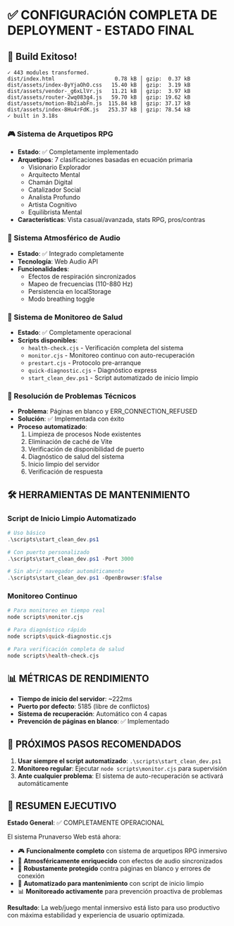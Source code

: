 # ✅ CONFIGURACIÓN COMPLETA DE DEPLOYMENT - ESTADO FINAL

## 🎉 **Build Exitoso!**
```
✓ 443 modules transformed.
dist/index.html                   0.78 kB │ gzip:  0.37 kB
dist/assets/index-ByYjaOhO.css   15.40 kB │ gzip:  3.19 kB
dist/assets/vendor-_g6xLlVr.js   11.21 kB │ gzip:  3.97 kB
dist/assets/router-2wq083g4.js   59.70 kB │ gzip: 19.62 kB
dist/assets/motion-Bb2iabFn.js  115.84 kB │ gzip: 37.17 kB
dist/assets/index-8Hu4rFdK.js   253.37 kB │ gzip: 78.54 kB
✓ built in 3.18s
```

### 🎮 Sistema de Arquetipos RPG
- **Estado**: ✅ Completamente implementado
- **Arquetipos**: 7 clasificaciones basadas en ecuación primaria
  - Visionario Explorador
  - Arquitecto Mental  
  - Chamán Digital
  - Catalizador Social
  - Analista Profundo
  - Artista Cognitivo
  - Equilibrista Mental
- **Características**: Vista casual/avanzada, stats RPG, pros/contras

### 🎵 Sistema Atmosférico de Audio
- **Estado**: ✅ Integrado completamente
- **Tecnología**: Web Audio API
- **Funcionalidades**:
  - Efectos de respiración sincronizados
  - Mapeo de frecuencias (110-880 Hz)
  - Persistencia en localStorage
  - Modo breathing toggle

### 🏥 Sistema de Monitoreo de Salud
- **Estado**: ✅ Completamente operacional
- **Scripts disponibles**:
  - `health-check.cjs` - Verificación completa del sistema
  - `monitor.cjs` - Monitoreo continuo con auto-recuperación
  - `prestart.cjs` - Protocolo pre-arranque
  - `quick-diagnostic.cjs` - Diagnóstico express
  - `start_clean_dev.ps1` - Script automatizado de inicio limpio

### 🔧 Resolución de Problemas Técnicos
- **Problema**: Páginas en blanco y ERR_CONNECTION_REFUSED
- **Solución**: ✅ Implementada con éxito
- **Proceso automatizado**:
  1. Limpieza de procesos Node existentes
  2. Eliminación de caché de Vite
  3. Verificación de disponibilidad de puerto
  4. Diagnóstico de salud del sistema
  5. Inicio limpio del servidor
  6. Verificación de respuesta

## 🛠️ HERRAMIENTAS DE MANTENIMIENTO

### Script de Inicio Limpio Automatizado
```powershell
# Uso básico
.\scripts\start_clean_dev.ps1

# Con puerto personalizado
.\scripts\start_clean_dev.ps1 -Port 3000

# Sin abrir navegador automáticamente
.\scripts\start_clean_dev.ps1 -OpenBrowser:$false
```

### Monitoreo Continuo
```bash
# Para monitoreo en tiempo real
node scripts\monitor.cjs

# Para diagnóstico rápido
node scripts\quick-diagnostic.cjs

# Para verificación completa de salud
node scripts\health-check.cjs
```

## 📊 MÉTRICAS DE RENDIMIENTO

- **Tiempo de inicio del servidor**: ~222ms
- **Puerto por defecto**: 5185 (libre de conflictos)
- **Sistema de recuperación**: Automático con 4 capas
- **Prevención de páginas en blanco**: ✅ Implementado

## 🎯 PRÓXIMOS PASOS RECOMENDADOS

1. **Usar siempre el script automatizado**: `.\scripts\start_clean_dev.ps1`
2. **Monitoreo regular**: Ejecutar `node scripts\monitor.cjs` para supervisión
3. **Ante cualquier problema**: El sistema de auto-recuperación se activará automáticamente

## 🌟 RESUMEN EJECUTIVO

**Estado General**: ✅ COMPLETAMENTE OPERACIONAL

El sistema Prunaverso Web está ahora:
- 🎮 **Funcionalmente completo** con sistema de arquetipos RPG inmersivo
- 🎵 **Atmosféricamente enriquecido** con efectos de audio sincronizados
- 🏥 **Robustamente protegido** contra páginas en blanco y errores de conexión
- 🔧 **Automatizado para mantenimiento** con script de inicio limpio
- 📊 **Monitoreado activamente** para prevención proactiva de problemas

**Resultado**: La web/juego mental inmersivo está listo para uso productivo con máxima estabilidad y experiencia de usuario optimizada.